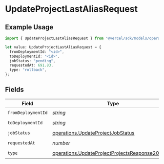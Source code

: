# UpdateProjectLastAliasRequest

## Example Usage

```typescript
import { UpdateProjectLastAliasRequest } from "@vercel/sdk/models/operations/updateproject.js";

let value: UpdateProjectLastAliasRequest = {
  fromDeploymentId: "<id>",
  toDeploymentId: "<id>",
  jobStatus: "pending",
  requestedAt: 691.83,
  type: "rollback",
};
```

## Fields

| Field                                                                                                              | Type                                                                                                               | Required                                                                                                           | Description                                                                                                        |
| ------------------------------------------------------------------------------------------------------------------ | ------------------------------------------------------------------------------------------------------------------ | ------------------------------------------------------------------------------------------------------------------ | ------------------------------------------------------------------------------------------------------------------ |
| `fromDeploymentId`                                                                                                 | *string*                                                                                                           | :heavy_check_mark:                                                                                                 | N/A                                                                                                                |
| `toDeploymentId`                                                                                                   | *string*                                                                                                           | :heavy_check_mark:                                                                                                 | N/A                                                                                                                |
| `jobStatus`                                                                                                        | [operations.UpdateProjectJobStatus](../../models/operations/updateprojectjobstatus.md)                             | :heavy_check_mark:                                                                                                 | N/A                                                                                                                |
| `requestedAt`                                                                                                      | *number*                                                                                                           | :heavy_check_mark:                                                                                                 | N/A                                                                                                                |
| `type`                                                                                                             | [operations.UpdateProjectProjectsResponse200Type](../../models/operations/updateprojectprojectsresponse200type.md) | :heavy_check_mark:                                                                                                 | N/A                                                                                                                |